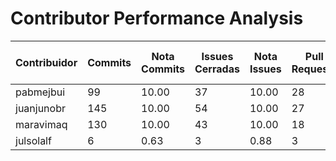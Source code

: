 # Contributor Performance Analysis

| Contribuidor | Commits | Nota Commits | Issues Cerradas | Nota Issues | Pull Requests | Nota Pull Requests | Workflows | Nota Workflows | Tipos de Tests | Nota Tests | Nota Final |
|--------------|---------|--------------|----------------|------------|---------------|---------------------|-----------|---------------|-------|-----------|-----------|
| pabmejbui | 99 | 10.00 | 37 | 10.00 | 28 | 10.00 | 10 | 10.00 | 4 | 10.00 | 10.00 |
| juanjunobr | 145 | 10.00 | 54 | 10.00 | 27 | 10.00 | 10 | 10.00 | 4 | 10.00 | 10.00 |
| maravimaq | 130 | 10.00 | 43 | 10.00 | 18 | 10.00 | 10 | 10.00 | 4 | 10.00 | 10.00 |
| julsolalf | 6 | 0.63 | 3 | 0.88 | 3 | 6.00 | 0 | 0.00 | 1 | 1.00 | 1.70 |
